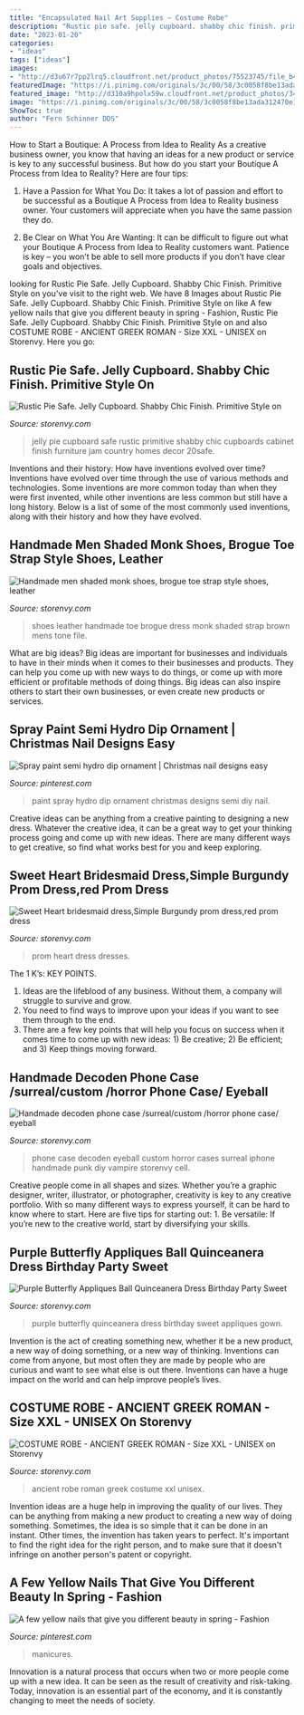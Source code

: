 ```yaml
---
title: "Encapsulated Nail Art Supplies ~ Costume Robe"
description: "Rustic pie safe. jelly cupboard. shabby chic finish. primitive style on"
date: "2023-01-20"
categories:
- "ideas"
tags: ["ideas"]
images:
- "http://d3u67r7pp2lrq5.cloudfront.net/product_photos/75523745/file_b4daa17fed_large.jpg"
featuredImage: "https://i.pinimg.com/originals/3c/00/58/3c0058f8be13ada312470e1cc5d944ea.jpg"
featured_image: "http://d310a9hpolx59w.cloudfront.net/product_photos/34594698/100_8076_original.JPG"
image: "https://i.pinimg.com/originals/3c/00/58/3c0058f8be13ada312470e1cc5d944ea.jpg"
ShowToc: true
author: "Fern Schinner DDS"
---
```



How to Start a Boutique: A Process from Idea to Reality
As a creative business owner, you know that having an ideas for a new product or service is key to any successful business. But how do you start your Boutique A Process from Idea to Reality? Here are four tips:
1. Have a Passion for What You Do: It takes a lot of passion and effort to be successful as a Boutique A Process from Idea to Reality business owner. Your customers will appreciate when you have the same passion they do.

2. Be Clear on What You Are Wanting: It can be difficult to figure out what your Boutique A Process from Idea to Reality customers want. Patience is key – you won’t be able to sell more products if you don’t have clear goals and objectives.


	

		
looking for Rustic Pie Safe. Jelly Cupboard. Shabby Chic Finish. Primitive Style on you've visit to the right web. We have 8 Images about Rustic Pie Safe. Jelly Cupboard. Shabby Chic Finish. Primitive Style on like A few yellow nails that give you different beauty in spring - Fashion, Rustic Pie Safe. Jelly Cupboard. Shabby Chic Finish. Primitive Style on and also COSTUME ROBE - ANCIENT GREEK ROMAN - Size XXL - UNISEX on Storenvy. Here you go:
		
    
## Rustic Pie Safe. Jelly Cupboard. Shabby Chic Finish. Primitive Style On

<img loading=lazy src="http://dpegb9ebondhq.cloudfront.net/product_photos/3424653/Pie_20safe_20thumnail_original.jpg" onerror="this.onerror=null;this.src='https://tse3.mm.bing.net/th?id=OIP.zW7eGdGUM1dx5urNJSxejAHaLG&amp;pid=15.1';" alt="Rustic Pie Safe. Jelly Cupboard. Shabby Chic Finish. Primitive Style on">

_Source: storenvy.com_

>jelly pie cupboard safe rustic primitive shabby chic cupboards cabinet finish furniture jam country homes decor 20safe. 

	

Inventions and their history: How have inventions evolved over time?
Inventions have evolved over time through the use of various methods and technologies. Some inventions are more common today than when they were first invented, while other inventions are less common but still have a long history. Below is a list of some of the most commonly used inventions, along with their history and how they have evolved.

    
## Handmade Men Shaded Monk Shoes, Brogue Toe Strap Style Shoes, Leather

<img loading=lazy src="http://d3u67r7pp2lrq5.cloudfront.net/product_photos/75523745/file_b4daa17fed_large.jpg" onerror="this.onerror=null;this.src='https://tse1.mm.bing.net/th?id=OIP.PHZossiSfNDaAVISR3MxjwHaNK&amp;pid=15.1';" alt="Handmade men shaded monk shoes, brogue toe strap style shoes, leather">

_Source: storenvy.com_

>shoes leather handmade toe brogue dress monk shaded strap brown mens tone file. 

	

What are big ideas?
Big ideas are important for businesses and individuals to have in their minds when it comes to their businesses and products. They can help you come up with new ways to do things, or come up with more efficient or profitable methods of doing things. Big ideas can also inspire others to start their own businesses, or even create new products or services.

    
## Spray Paint Semi Hydro Dip Ornament | Christmas Nail Designs Easy

<img loading=lazy src="https://i.pinimg.com/originals/3c/00/58/3c0058f8be13ada312470e1cc5d944ea.jpg" onerror="this.onerror=null;this.src='https://tse2.mm.bing.net/th?id=OIP.HXFMkvXGJhtwaYdDHxhDygHaJ4&amp;pid=15.1';" alt="Spray paint semi hydro dip ornament | Christmas nail designs easy">

_Source: pinterest.com_

>paint spray hydro dip ornament christmas designs semi diy nail. 

	

Creative ideas can be anything from a creative painting to designing a new dress. Whatever the creative idea, it can be a great way to get your thinking process going and come up with new ideas. There are many different ways to get creative, so find what works best for you and keep exploring.

    
## Sweet Heart Bridesmaid Dress,Simple Burgundy Prom Dress,red Prom Dress

<img loading=lazy src="http://dpegb9ebondhq.cloudfront.net/product_photos/30653524/1_large.jpg" onerror="this.onerror=null;this.src='https://tse2.mm.bing.net/th?id=OIP.V4ZOwdWfJyUQMjsZRMaxZQDYEh&amp;pid=15.1';" alt="Sweet Heart bridesmaid dress,Simple Burgundy prom dress,red prom dress">

_Source: storenvy.com_

>prom heart dress dresses. 

	

The 1 K’s: KEY POINTS.
1. Ideas are the lifeblood of any business. Without them, a company will struggle to survive and grow.
2. You need to find ways to improve upon your ideas if you want to see them through to the end.
3. There are a few key points that will help you focus on success when it comes time to come up with new ideas: 1) Be creative; 2) Be efficient; and 3) Keep things moving forward.

    
## Handmade Decoden Phone Case /surreal/custom /horror Phone Case/ Eyeball

<img loading=lazy src="https://d111vui60acwyt.cloudfront.net/product_photos/22304338/image_original.jpg" onerror="this.onerror=null;this.src='https://tse2.mm.bing.net/th?id=OIP.dZvFemBI9nc2QvLUU8MmzAHaJ4&amp;pid=15.1';" alt="Handmade decoden phone case /surreal/custom /horror phone case/ eyeball">

_Source: storenvy.com_

>phone case decoden eyeball custom horror cases surreal iphone handmade punk diy vampire storenvy cell. 

	

Creative people come in all shapes and sizes. Whether you’re a graphic designer, writer, illustrator, or photographer, creativity is key to any creative portfolio. With so many different ways to express yourself, it can be hard to know where to start. Here are five tips for starting out: 1. Be versatile: If you’re new to the creative world, start by diversifying your skills.

    
## Purple Butterfly Appliques Ball Quinceanera Dress Birthday Party Sweet

<img loading=lazy src="http://dpegb9ebondhq.cloudfront.net/product_photos/63386847/file_63e7b1a001_large.jpg" onerror="this.onerror=null;this.src='https://tse2.mm.bing.net/th?id=OIP.HtbUU8ABBQVgx6H7eqpG7QHaLI&amp;pid=15.1';" alt="Purple Butterfly Appliques Ball Quinceanera Dress Birthday Party Sweet">

_Source: storenvy.com_

>purple butterfly quinceanera dress birthday sweet appliques gown. 

	

Invention is the act of creating something new, whether it be a new product, a new way of doing something, or a new way of thinking. Inventions can come from anyone, but most often they are made by people who are curious and want to see what else is out there. Inventions can have a huge impact on the world and can help improve people’s lives.

    
## COSTUME ROBE - ANCIENT GREEK ROMAN - Size XXL - UNISEX On Storenvy

<img loading=lazy src="http://d310a9hpolx59w.cloudfront.net/product_photos/34594698/100_8076_original.JPG" onerror="this.onerror=null;this.src='https://tse4.mm.bing.net/th?id=OIP.y8FdYQrAxzf7Yj86kChOegHaVp&amp;pid=15.1';" alt="COSTUME ROBE - ANCIENT GREEK ROMAN - Size XXL - UNISEX on Storenvy">

_Source: storenvy.com_

>ancient robe roman greek costume xxl unisex. 

	

Invention ideas are a huge help in improving the quality of our lives. They can be anything from making a new product to creating a new way of doing something. Sometimes, the idea is so simple that it can be done in an instant. Other times, the invention has taken years to perfect. It's important to find the right idea for the right person, and to make sure that it doesn't infringe on another person's patent or copyright.

    
## A Few Yellow Nails That Give You Different Beauty In Spring - Fashion

<img loading=lazy src="https://i.pinimg.com/736x/a7/55/44/a75544ab5e4c9fc3531ba26936c36284.jpg" onerror="this.onerror=null;this.src='https://tse1.mm.bing.net/th?id=OIP.2jsnvmBhZYlpo2c4g6G9uAHaLH&amp;pid=15.1';" alt="A few yellow nails that give you different beauty in spring - Fashion">

_Source: pinterest.com_

>manicures. 

	

Innovation is a natural process that occurs when two or more people come up with a new idea. It can be seen as the result of creativity and risk-taking. Today, innovation is an essential part of the economy, and it is constantly changing to meet the needs of society.

